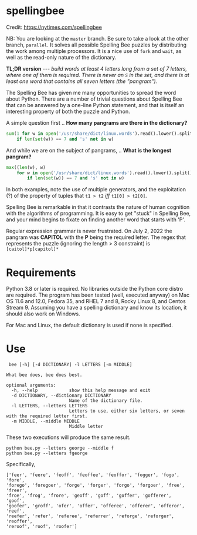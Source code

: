 # spellingbee

Credit: https://nytimes.com/spellingbee

NB: You are looking at the `master` branch. Be sure to take a look at the 
other branch, `parallel`. It solves all possible Spelling Bee puzzles 
by distributing the work among multiple processors. It is a nice use of
`fork` and `wait`, as well as the read-only nature of the dictionary.

**TL;DR version** --- *build words at least 4 letters long from a set of 7 letters,
where one of them is required. There is never an `S` in the set, and there is
at least one word that contains all seven letters (the "pangram").*

The Spelling Bee has given me many opportunities to spread the word about Python.
There are a number of trivial questions about Spelling Bee that can be answered
by a one-line Python statement, and that is itself an interesting property of 
both the puzzle and Python.

A simple question first .. **How many pangrams are there in the dictionary?**

```python
sum(1 for w in open('/usr/share/dict/linux.words').read().lower().split() 
    if len(set(w)) == 7 and 's' not in w)
```

And while we are on the subject of pangrams, .. **What is the longest pangram?**

```python
max((len(w), w) 
    for w in open('/usr/share/dict/linux.words').read().lower().split()
        if len(set(w)) == 7 and 's' not in w)
```

In both examples, note the use of multiple generators, and the exploitation (?) of the property 
of tuples that `t1 > t2` *iff* `t1[0] > t2[0]`.

Spelling Bee is remarkable in that it contrasts the nature of human cognition
with the algorithms of programming. It is easy to get "stuck" in Spelling Bee,
and your mind begins to fixate on finding another word that starts with 'P'. 

Regular expression grammar is never frustrated. 
On July 2, 2022 the pangram was **CAPITOL** with the **P** being the required 
letter. The regex that represents the puzzle (ignoring the length > 3 constraint) 
is `[caitol]*p[capitol]*`

# Requirements

Python 3.8 or later is required. No libraries outside the Python core
distro are required. The program has been tested (well, executed anyway)
on Mac OS 11.6 and 12.0, Fedora 35, and RHEL 7 and 8, Rocky Linux 8, and Centos Stream 9. Assuming you have
a spelling dictionary and know its location, it should also work on 
Windows.

For Mac and Linux, the default dictionary is used if none is specified.

# Use

```
 bee [-h] [-d DICTIONARY] -l LETTERS [-m MIDDLE]

What bee does, bee does best.

optional arguments:
  -h, --help            show this help message and exit
  -d DICTIONARY, --dictionary DICTIONARY
                        Name of the dictionary file.
  -l LETTERS, --letters LETTERS
                        Letters to use, either six letters, or seven with the required letter first.
  -m MIDDLE, --middle MIDDLE
                        Middle letter
```

These two executions will produce the same result.



```
python bee.py --letters george --middle f 
python bee.py --letters fgeorge
``` 

Specifically, 

```
['feer', 'feere', 'feoff', 'feoffee', 'feoffor', 'fogger', 'fogo', 'fore', 
'forego', 'foregoer', 'forge', 'forger', 'forgo', 'forgoer', 'free', 'freer', 
'froe', 'frog', 'frore', 'geoff', 'goff', 'goffer', 'gofferer', 'goof', 
'goofer', 'groff', 'ofer', 'offer', 'offeree', 'offerer', 'offeror', 'reef', 
'reefer', 'refer', 'referee', 'referrer', 'reforge', 'reforger', 'reoffer', 
'reroof', 'roof', 'roofer']
```
